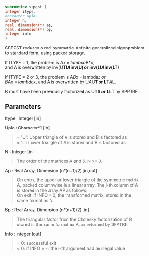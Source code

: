 ```fortran  
subroutine sspgst (  
integer itype,  
character uplo,  
integer n,  
real, dimension(*) ap,  
real, dimension(*) bp,  
integer info  
)  
```  
  
SSPGST reduces a real symmetric-definite generalized eigenproblem  
to standard form, using packed storage.  
  
If ITYPE = 1, the problem is A*x = lambda*B*x,  
and A is overwritten by inv(U**T)*A*inv(U) or inv(L)*A*inv(L**T)  
  
If ITYPE = 2 or 3, the problem is A*B*x = lambda*x or  
B*A*x = lambda*x, and A is overwritten by U*A*U**T or L**T*A*L.  
  
B must have been previously factorized as U**T*U or L*L**T by SPPTRF.  
  
## Parameters  
Itype : Integer [in]  
  
Uplo : Character*1 [in]  
> = 'U':  Upper triangle of A is stored and B is factored as  
> = 'L':  Lower triangle of A is stored and B is factored as  
  
N : Integer [in]  
> The order of the matrices A and B.  N >= 0.  
  
Ap : Real Array, Dimension (n*(n+1)/2) [in,out]  
> On entry, the upper or lower triangle of the symmetric matrix  
> A, packed columnwise in a linear array.  The j-th column of A  
> is stored in the array AP as follows:  
> On exit, if INFO = 0, the transformed matrix, stored in the  
> same format as A.  
  
Bp : Real Array, Dimension (n*(n+1)/2) [in]  
> The triangular factor from the Cholesky factorization of B,  
> stored in the same format as A, as returned by SPPTRF.  
  
Info : Integer [out]  
> = 0:  successful exit  
> < 0:  if INFO = -i, the i-th argument had an illegal value  
  
